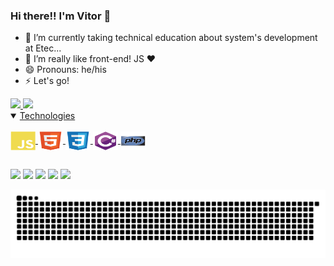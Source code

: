 ### Hi there!! I'm Vitor 👋

- 🔭 I’m currently taking technical education about system's development at Etec...
- 🌱 I’m really like front-end! JS ❤️
- 😄 Pronouns: he/his
- ⚡ Let's go!

<div>
  <a href="https://github.com/Vitors-Miranda">
  <img height="180em" src="https://github-readme-stats.vercel.app/api?username=Vitors-Miranda&show_icons=true&theme=dracula&include_all_commits=true&count_private=true"/>
  <img height="180em" src="https://github-readme-stats.vercel.app/api/top-langs/?username=Vitors-Miranda&layout=compact&langs_count=7&theme=dracula"/>
</div>
  <details open>
    <summary>Technologies</summary>
    <br>
    <img align="center" alt="Rafa-Js" height="30" width="40" src="https://raw.githubusercontent.com/devicons/devicon/master/icons/javascript/javascript-plain.svg">
    <img align="center" alt="Rafa-HTML" height="30" width="40" src="https://raw.githubusercontent.com/devicons/devicon/master/icons/html5/html5-original.svg">
    <img align="center" alt="Rafa-CSS" height="30" width="40" src="https://raw.githubusercontent.com/devicons/devicon/master/icons/css3/css3-original.svg">
    <img align="center" alt="Rafa-Csharp" height="30" width="40" src="https://raw.githubusercontent.com/devicons/devicon/master/icons/csharp/csharp-original.svg">
    <img align="center" alt="Rafa-Csharp" height="30" width="40" src=https://github.com/devicons/devicon/blob/master/icons/php/php-original.svg>
 </details>

  ##
 <div>
  <a href="https://instagram.com/vitors_miranda" target="_blank"><img src="https://img.shields.io/badge/-Instagram-%23E4405F?style=for-the-badge&logo=instagram&logoColor=white" target="_blank"></a>
 <a href="https://discord.gg/pDbY76q8Qf" target="_blank"><img src="https://img.shields.io/badge/Discord-7289DA?style=for-the-badge&logo=discord&logoColor=white" target="_blank"></a> 
  <a href = "vitormsouza3105@gmail.com"><img src="https://img.shields.io/badge/-Gmail-%23333?style=for-the-badge&logo=gmail&logoColor=white" target="_blank"></a>
  <a href="https://www.linkedin.com/in/vitor-miranda-2445a41b7/" target="_blank"><img src="https://img.shields.io/badge/-LinkedIn-%230077B5?style=for-the-badge&logo=linkedin&logoColor=white" target="_blank"></a> 
   <a href="https://api.whatsapp.com/send?phone=5515991602629" target="_blank"><img src="https://img.shields.io/badge/WhatsApp-25D366?style=for-the-badge&logo=whatsapp&logoColor=white" target="_blank"></a> 
 </div>

  ![Snake animation](https://github.com/Vitors-Miranda/Vitors-Miranda/blob/output/github-contribution-grid-snake.svg)
